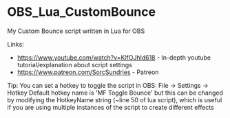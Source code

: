 # OBS_Lua_CustomBounce
My Custom Bounce script written in Lua for OBS

Links:
- https://www.youtube.com/watch?v=KlfOJhld618 - In-depth youtube tutorial/explanation about script settings
- https://www.patreon.com/SorcSundries - Patreon

Tip: You can set a hotkey to toggle the script in OBS: File -> Settings -> Hotkey
Default hotkey name is 'MF Toggle Bounce' but this can be changed by modifying the HotkeyName string (~line 50 of lua script), which is useful if you are using multiple instances of the script to create different effects
